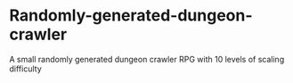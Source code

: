 # Randomly-generated-dungeon-crawler
A small randomly generated dungeon crawler RPG with 10 levels of scaling difficulty
